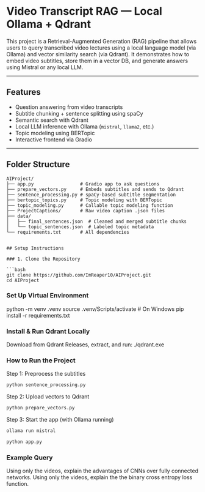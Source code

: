 # Video Transcript RAG — Local Ollama + Qdrant

This project is a Retrieval-Augmented Generation (RAG) pipeline that allows users to query transcribed video lectures using a local language model (via Ollama) and vector similarity search (via Qdrant). It demonstrates how to embed video subtitles, store them in a vector DB, and generate answers using Mistral or any local LLM.

---

##  Features

-  Question answering from video transcripts
-  Subtitle chunking + sentence splitting using spaCy
-  Semantic search with Qdrant
-  Local LLM inference with Ollama (`mistral`, `llama2`, etc.)
-  Topic modeling using BERTopic
-  Interactive frontend via Gradio

---

## Folder Structure
```text
AIProject/
├── app.py                 # Gradio app to ask questions
├── prepare_vectors.py     # Embeds subtitles and sends to Qdrant
├── sentence_processing.py # spaCy-based subtitle segmentation
├── bertopic_topics.py     # Topic modeling with BERTopic
├── topic_modeling.py      # Callable topic modeling function
├── ProjectCaptions/       # Raw video caption .json files
├── data/
│   ├── final_sentences.json  # Cleaned and merged subtitle chunks
│   └── topic_sentences.json  # Labeled topic metadata
└── requirements.txt       # All dependencies


## Setup Instructions

### 1. Clone the Repository

```bash
git clone https://github.com/ImReaper10/AIProject.git
cd AIProject
```

### Set Up Virtual Environment
python -m venv .venv
source .venv/Scripts/activate  # On Windows
pip install -r requirements.txt

### Install & Run Qdrant Locally
Download from Qdrant Releases, extract, and run:
./qdrant.exe

### How to Run the Project
Step 1: Preprocess the subtitles
```python
python sentence_processing.py
```
Step 2: Upload vectors to Qdrant
```python
python prepare_vectors.py
```

Step 3: Start the app (with Ollama running)
```bash
ollama run mistral
```
```python
python app.py
```

### Example Query
Using only the videos, explain the advantages of CNNs over fully connected networks.
Using only the videos, explain the the binary cross entropy loss function.

